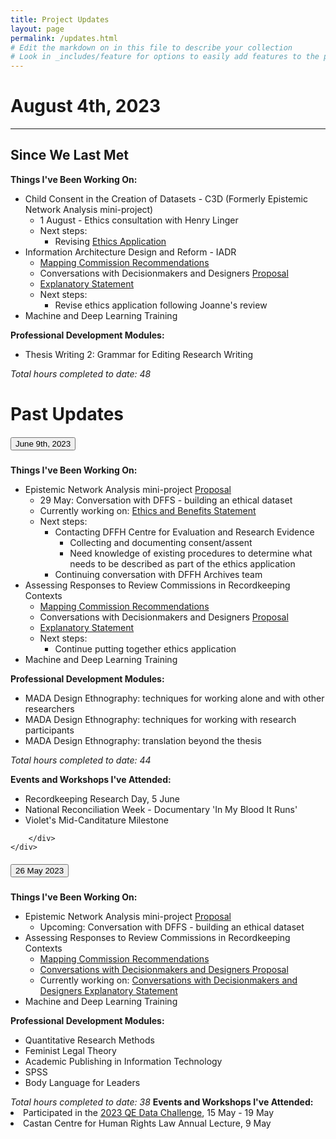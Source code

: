 ```yaml
---
title: Project Updates
layout: page
permalink: /updates.html
# Edit the markdown on in this file to describe your collection
# Look in _includes/feature for options to easily add features to the page
---
```

# August 4th, 2023
<hr/>

## Since We Last Met

__Things I've Been Working On:__
* Child Consent in the Creation of Datasets - C3D (Formerly Epistemic Network Analysis mini-project)
    * 1 August - Ethics consultation with Henry Linger 
    * Next steps:
        * Revising [Ethics Application](https://docs.google.com/document/d/1tlpJCSd5iN0XOJaPCiGQ6wHCR5XFQZ5EMgOk8tkS2fI/edit?usp=sharing)
* Information Architecture Design and Reform - IADR
    * [Mapping Commission Recommendations](/blog/commissions.html)
    * Conversations with Decisionmakers and Designers [Proposal](https://docs.google.com/document/d/10p5r_p8eAZ8mpvYM4pmiLVeaI6vmEDDYzblCkzr3iYY/edit?usp=sharing)
    * [Explanatory Statement](https://docs.google.com/document/d/1Im3KftI3HSg0Fe4-FFToftiQrNp7waau/edit?usp=sharing&ouid=106698260065842284739&rtpof=true&sd=true)
    * Next steps:
        * Revise ethics application following Joanne's review
* Machine and Deep Learning Training

__Professional Development Modules:__
* Thesis Writing 2: Grammar for Editing Research Writing

_Total hours completed to date: 48_


# Past Updates

<div id="accordion">
     <div class="card">
    <div class="card-header" id="headingOne">
      <h5 class="mb-0">
        <button class="btn btn-link" data-toggle="collapse" data-target="#collapseOne" aria-expanded="true" aria-controls="collapseOne">
          June 9th, 2023
        </button>
      </h5>
    </div>
    <div id="collapseOne" class="collapse" aria-labelledby="headingOne" data-parent="#accordion">
      <div class="card-body">

<p><strong>Things I&#39;ve Been Working On:</strong></p>
<ul>
<li>Epistemic Network Analysis mini-project <a href="https://docs.google.com/document/d/1zhdwhAJ0nOPwBpWtf9XiII3TyIQaXo6EiT_xwwA0250/edit?usp=sharing">Proposal</a><ul>
<li>29 May: Conversation with DFFS - building an ethical dataset</li>
<li>Currently working on: <a href="https://docs.google.com/document/d/1kg5G7uEbIrpSoNbrGX3hnBna18w83SNAIZLEDjNkcLo/edit?usp=sharing">Ethics and Benefits Statement</a></li>
<li>Next steps:<ul>
<li>Contacting DFFH Centre for Evaluation and Research Evidence<ul>
<li>Collecting and documenting consent/assent</li>
<li>Need knowledge of existing procedures to determine what needs to be described as part of the ethics application</li>
</ul>
</li>
<li>Continuing conversation with DFFH Archives team</li>
</ul>
</li>
</ul>
</li>
<li>Assessing Responses to Review Commissions in Recordkeeping Contexts<ul>
<li><a href="/blog/commissions.html">Mapping Commission Recommendations</a></li>
<li>Conversations with Decisionmakers and Designers <a href="https://docs.google.com/document/d/10p5r_p8eAZ8mpvYM4pmiLVeaI6vmEDDYzblCkzr3iYY/edit?usp=sharing">Proposal</a></li>
<li><a href="https://docs.google.com/document/d/1Im3KftI3HSg0Fe4-FFToftiQrNp7waau/edit?usp=sharing&amp;ouid=106698260065842284739&amp;rtpof=true&amp;sd=true">Explanatory Statement</a></li>
<li>Next steps:<ul>
<li>Continue putting together ethics application</li>
</ul>
</li>
</ul>
</li>
<li>Machine and Deep Learning Training</li>
</ul>
<p><strong>Professional Development Modules:</strong></p>
<ul>
<li>MADA Design Ethnography: techniques for working alone and with other researchers</li>
<li>MADA Design Ethnography: techniques for working with research participants</li>
<li>MADA Design Ethnography: translation beyond the thesis</li>
</ul>
<p><em>Total hours completed to date: 44</em></p>
<p><strong>Events and Workshops I&#39;ve Attended:</strong></p>
<ul>
<li>Recordkeeping Research Day, 5 June</li>
<li>National Reconciliation Week - Documentary &#39;In My Blood It Runs&#39;</li>
<li>Violet&#39;s Mid-Canditature Milestone</li>
</ul>

        </div>
    </div>
  <div class="card">
    <div class="card-header" id="headingOne">
      <h5 class="mb-0">
        <button class="btn btn-link" data-toggle="collapse" data-target="#collapseOne" aria-expanded="true" aria-controls="collapseOne">
          26 May 2023
        </button>
      </h5>
    </div>
    <div id="collapseOne" class="collapse" aria-labelledby="headingOne" data-parent="#accordion">
      <div class="card-body">
            <b>Things I've Been Working On:</b>
            <ul>
                <li> Epistemic Network Analysis mini-project <a href="https://docs.google.com/document/d/1zhdwhAJ0nOPwBpWtf9XiII3TyIQaXo6EiT_xwwA0250/edit?usp=sharing">Proposal</a>
                        <ul>
                            <li>Upcoming: Conversation with DFFS - building an ethical dataset</li>
                        </ul>
                    </li>
                    <li>Assessing Responses to Review Commissions in Recordkeeping Contexts
                        <ul>
                            <li><a href="/blog/commissions.html">Mapping Commission Recommendations</a></li>
                            <li><a href="https://docs.google.com/document/d/10p5r_p8eAZ8mpvYM4pmiLVeaI6vmEDDYzblCkzr3iYY/edit?usp=sharing"> Conversations with Decisionmakers and Designers Proposal</a></li>
                            <li>Currently working on: <a href="https://docs.google.com/document/d/1Im3KftI3HSg0Fe4-FFToftiQrNp7waau/edit?usp=sharing&ouid=106698260065842284739&rtpof=true&sd=true">Conversations with Decisionmakers and Designers Explanatory Statement</a></li>
                        </ul>
                    </li>
                    <li> Machine and Deep Learning Training</li>
            </ul>
            <b>Professional Development Modules:</b>
            <ul>
                    <li> Quantitative Research Methods</li>
                    <li> Feminist Legal Theory</li>
                    <li> Academic Publishing in Information Technology</li>
                    <li> SPSS</li>
                    <li> Body Language for Leaders</li>
            </ul>
                    <i>Total hours completed to date: 38</i>
            <b> Events and Workshops I've Attended:</b>
                    <li> Participated in the <a href="https://www.qesoc.org/qe-data-challenge/">2023 QE Data Challenge</a>, 15 May - 19 May</li>
                    <li> Castan Centre for Human Rights Law Annual Lecture, 9 May</li>
            </ul>
        </div>
    </div>
</div>
